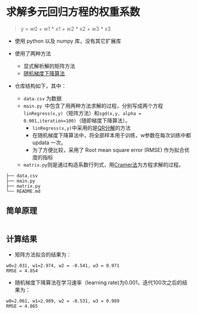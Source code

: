# 求解多元回归方程的权重系数

> y = w0 + w1 * x1 + w2 * x2 + w3 * x3 

- 使用 python 以及 numpy 库，没有其它扩展库 
- 使用了两种方法
	- 显式解析解的矩阵方法
	- [随机梯度下降算法](https://en.wikipedia.org/wiki/Stochastic_gradient_descent)

- 仓库结构如下，其中：
	- `data.csv` 为数据
	- `main.py `中包含了用两种方法求解的过程，分别写成两个方程`linRegress(x,y)`（矩阵方法）和`sgd(x,y, alpha = 0.001,iteration=100)`（随即梯度下降算法）。
		- `linRegress(x,y)`中采用的是[QR分解](https://en.wikipedia.org/wiki/QR_decomposition)的方法
		- 在随机梯度下降算法中，将全部样本用于训练，w参数在每次训练中都 updata 一次。
		- 为了方便比较，采用了 Root mean square error (RMSE) 作为拟合优度的指标
	- `matrix.py`则是通过构造系数行列式，用[Cramer法](https://en.wikipedia.org/wiki/Cramer%27s_rule)为方程求解的过程。
```                                                                    
├── data.csv                               
├── main.py      
├── matrix.py                                                        
└── README.md       
```

## 简单原理
<math>\begin{bmatrix} w_1 \\ w_2 \end{bmatrix} :=
    \begin{bmatrix} w_1 \\ w_2 \end{bmatrix}
    -  \eta  \begin{bmatrix} 2 (w_1 + w_2 x_i - y_i) \\ 2 x_i(w_1 + w_2 x_i - y_i) \end{bmatrix}.</math>

## 计算结果
- 矩阵方法拟合的结果为：
```                                            
w0=2.031, w1=2.974, w2 = -0.541, w3 = 0.971                                                    
RMSE = 4.854 
```
- 随机梯度下降算法在学习速率（learning rate)为0.001，迭代100次之后的结果为：
```
w0=2.061, w1=2.989, w2 = -0.531, w3 = 0.989 
RMSE = 4.865          
```

